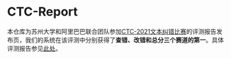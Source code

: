 # CTC-Report
本仓库为苏州大学和阿里巴巴联合团队参加[CTC-2021文本纠错比赛](https://github.com/destwang/CTC2021)的评测报告发布页，我们的系统在该评测中分别获得了**查错、改错和总分三个赛道的第一**。具体评测报告参见[此处](https://github.com/HillZhang1999/CTC-Report/blob/main/CTC2021-S%26A.pdf)。
